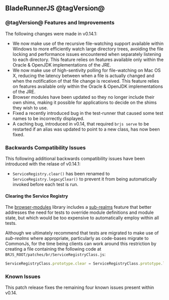 ## BladeRunnerJS @tagVersion@

### @tagVersion@ Features and Improvements

The following changes were made in v0.14.1:

  * We now make use of the recursive file-watching support available within Windows to more efficiently watch large directory trees, avoiding the file locking and performance issues encountered when separately listening to each directory. This feature relies on features available only within the Oracle & OpenJDK implementations of the JRE.
  * We now make use of high-sentivity polling for file-watching on Mac OS X, reducing the latency between when a file is actually changed and when the notification of that file change is received. This feature relies on features available only within the Oracle & OpenJDK implementations of the JRE.
  * Browser modules have been updated so they no longer include their own shims, making it possible for applications to decide on the shims they wish to use.
  * Fixed a recently introduced bug in the test-runner that caused some test names to be incorrectly displayed.
  * A caching bug, introduced in v0.14, that required `brjs serve` to be restarted if an alias was updated to point to a new class, has now been fixed.


### Backwards Compatibility Issues

This following additional backwards compatibility issues have been introduced with the relase of v0.14.1:

  * `ServiceRegistry.clear()` has been renamed to `ServiceRegistry.legacyClear()` to prevent it from being automatically invoked before each test is run.

#### Clearing the Service Registry

The [browser-modules](https://github.com/BladeRunnerJS/browser-modules) library includes a [sub-realms](https://github.com/BladeRunnerJS/browser-modules#sub-realms) feature that better addresses the need for tests to override module definitions and module state, but which would be too expensive to automatically employ within all tests.

Although we ultimately recommend that tests are migrated to make use of _sub-realms_ where appropriate, particularly as code-bases migrate to CommonJs, for the time being clients can work around this restriction by creating a file containing the following code at `BRJS_ROOT/patches/br/ServiceRegistryClass.js`:

``` js
ServiceRegistryClass.prototype.clear = ServiceRegistryClass.prototype.legacyClear;
```


### Known Issues

This patch release fixes the remaining four known issues present within v0.14.

